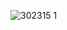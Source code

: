 ![302315 1](https://user-images.githubusercontent.com/125342474/221028731-f76652ca-bd37-4dae-9ec1-a94429b05499.png)
